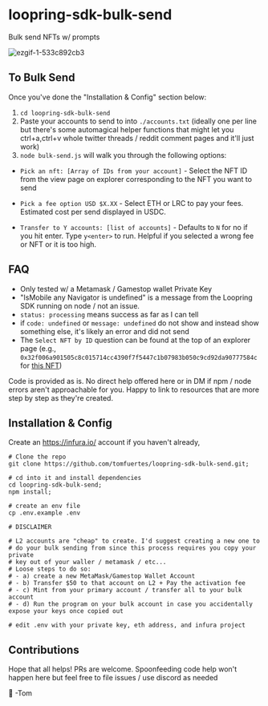 # loopring-sdk-bulk-send

Bulk send NFTs w/ prompts

![ezgif-1-533c892cb3](https://user-images.githubusercontent.com/1503991/172061707-2daa037c-f105-45cb-bc54-add4b0478e5d.gif)

## To Bulk Send

Once you've done the "Installation & Config" section below:

1. `cd loopring-sdk-bulk-send`
2. Paste your accounts to send to into `./accounts.txt` (ideally one per line but there's some automagical helper functions that might let you ctrl+a,ctrl+v whole twitter threads / reddit comment pages and it'll just work)
3. `node bulk-send.js` will walk you through the following options:

- `Pick an nft: [Array of IDs from your account]` - Select the NFT ID from the view page on explorer corresponding to the NFT you want to send

- `Pick a fee option USD $X.XX` - Select ETH or LRC to pay your fees. Estimated cost per send displayed in USDC.

- `Transfer to Y accounts: [list of accounts]` - Defaults to `N` for no if you hit enter. Type `y<enter>` to run. Helpful if you selected a wrong fee or NFT or it is too high.

## FAQ

* Only tested w/ a Metamask / Gamestop wallet Private Key
* "IsMobile any Navigator is undefined" is a message from the Loopring SDK running on node / not an issue.
* `status: processing` means success as far as I can tell
* if `code: undefined` or `message: undefined` do not show and instead show something else, it's likely an error and did not send
* The `Select NFT by ID` question can be found at the top of an explorer page (e.g., `0x32f006a901505c8c015714cc4390f7f5447c1b07983b050c9cd92da90777584c` for [this NFT](https://explorer.loopring.io/nft/0xb6a1df588d2cb521030a5269d42a9c34f1ecaeab-0-0x92f7c57650b6dae91b8a8d73b1fb90f70b39358e-0x32f006a901505c8c015714cc4390f7f5447c1b07983b050c9cd92da90777584c-10))

Code is provided as is. No direct help offered here or in DM if npm / node errors aren't approachable for you. Happy to link to resources that are more step by step as they're created.

## Installation & Config

Create an https://infura.io/ account if you haven't already,

```
# Clone the repo
git clone https://github.com/tomfuertes/loopring-sdk-bulk-send.git;

# cd into it and install dependencies
cd loopring-sdk-bulk-send;
npm install;

# create an env file
cp .env.example .env

# DISCLAIMER

# L2 accounts are "cheap" to create. I'd suggest creating a new one to 
# do your bulk sending from since this process requires you copy your private
# key out of your waller / metamask / etc...
# Loose steps to do so: 
# - a) create a new MetaMask/Gamestop Wallet Account
# - b) Transfer $50 to that account on L2 + Pay the activation fee
# - c) Mint from your primary account / transfer all to your bulk account
# - d) Run the program on your bulk account in case you accidentally expose your keys once copied out

# edit .env with your private key, eth address, and infura project

```

## Contributions

Hope that all helps! PRs are welcome. Spoonfeeding code help won't happen here but feel free to file issues / use discord as needed

💙 -Tom
